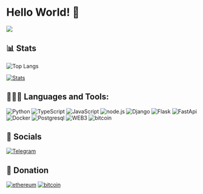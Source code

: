 # Hello World! 👋


![](https://komarev.com/ghpvc/?username=sybilwave&color=blue&style=flat)

## 📊 Stats
![Top Langs](https://github-readme-stats.vercel.app/api/top-langs/?username=sybilwave&layout=compact&theme=radical)

[![Stats](https://github-readme-stats.vercel.app/api?username=sybilwave&show_icons=true&theme=radical)](https://github-readme-stats.vercel.app/api?username=sybilwave&show_icons=true&theme=radical)

 ## 👨🏻‍💻 Languages and Tools:
![Python](https://img.shields.io/badge/-python-090909?style=for-the-badge&logo=python)
![TypeScript](https://img.shields.io/badge/-TypeScript-090909?style=for-the-badge&logo=TypeScript)
![JavaScript](https://img.shields.io/badge/-JavaScript-090909?style=for-the-badge&logo=JavaScript)
![node.js](https://img.shields.io/badge/-node.js-090909?style=for-the-badge&logo=node.js)
![Django](https://img.shields.io/badge/-django-090909?style=for-the-badge&logo=django)
![Flask](https://img.shields.io/badge/-flask-090909?style=for-the-badge&logo=flask)
![FastApi](https://img.shields.io/badge/-fastapi-090909?style=for-the-badge&logo=fastapi)
![Docker](https://img.shields.io/badge/-docker-090909?style=for-the-badge&logo=docker)
![Postgresql](https://img.shields.io/badge/-postgresql-090909?style=for-the-badge&logo=postgresql)
![WEB3](https://img.shields.io/badge/-web3-090909?style=for-the-badge&logo=ethereum)
![bitcoin](https://img.shields.io/badge/-bitcoin-090909?style=for-the-badge&logo=bitcoin)
 
## 🔗 Socials
[![Telegram](https://img.shields.io/badge/-Telegram-090909?style=for-the-badge&logo=telegram)](https://t.me/sybilwave)

## 🎁 Donation
[![ethereum](https://img.shields.io/badge/-ERC20-090909?style=for-the-badge&logo=ethereum)](https://debank.com/profile/0x00000b0ddce0bfda4531542ad1f2f5fad7b9cde9)
[![bitcoin](https://img.shields.io/badge/-bitcoin-090909?style=for-the-badge&logo=bitcoin)](https://mempool.space/address/bc1p0mhv0d3ywqja49gnzhusxmxxkzhn4zhew6k6z4rn0gjcytluhkhq3uhq5z)
